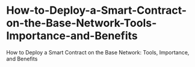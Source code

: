 # How-to-Deploy-a-Smart-Contract-on-the-Base-Network-Tools-Importance-and-Benefits
How to Deploy a Smart Contract on the Base Network: Tools, Importance, and Benefits
